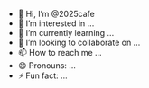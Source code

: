 - 👋 Hi, I’m @2025cafe
- 👀 I’m interested in ...
- 🌱 I’m currently learning ...
- 💞️ I’m looking to collaborate on ...
- 📫 How to reach me ...
- 😄 Pronouns: ...
- ⚡ Fun fact: ...

<!---
2025cafe/2025cafe is a ✨ special ✨ repository because its `README.md` (this file) appears on your GitHub profile.
You can click the Preview link to take a look at your changes.
--->
